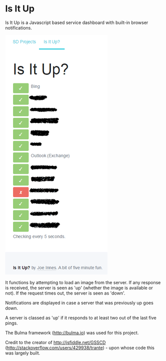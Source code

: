 # Is It Up
Is It Up is a Javascript based service dashboard with built-in browser notifications.

![Demo](https://github.com/joeinnes/is-it-up/blob/master/demo.png)

It functions by attempting to load an image from the server. If any response is received, the server is seen as 'up' (whether the image is available or not). If the request times out, the server is seen as 'down'.

Notifications are displayed in case a server that was previously up goes down.

A server is classed as 'up' if it responds to at least two out of the last five pings.

The Bulma framework (http://bulma.io) was used for this project.

Credit to the creator of http://jsfiddle.net/GSSCD (http://stackoverflow.com/users/429938/trante) - upon whose code this was largely built.
